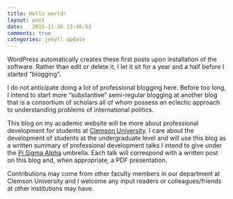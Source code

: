 ```yaml
---
title: Hello world!
layout: post
date:   2015-11-26 13:46:52
comments: true
categories: jekyll update
---
```



WordPress automatically creates these first posts upon installation of the software. Rather than edit or delete it, I let it sit for a year and a half before I started “blogging”.

I do not anticipate doing a lot of professional blogging here. Before too long, I intend to start more “substantive” semi-regular blogging at another blog that is a consortium of scholars all of whom possess an eclectic approach to understanding problems of international politics.

This blog on my academic website will be more about professional development for students at [Clemson University][1]. I care about the development of students at the undergraduate level and will use this blog as a written summary of professional development talks I intend to give under the [Pi Sigma Alpha][2] umbrella. Each talk will correspond with a written post on this blog and, when appropriate, a PDF presentation.

Contributions may come from other faculty members in our department at Clemson University and I welcome any input readers or colleagues/friends at other institutions may have.

 [1]: http://www.clemson.edu/
 [2]: http://svmiller.com/for-students/pi-sigma-alpha/
